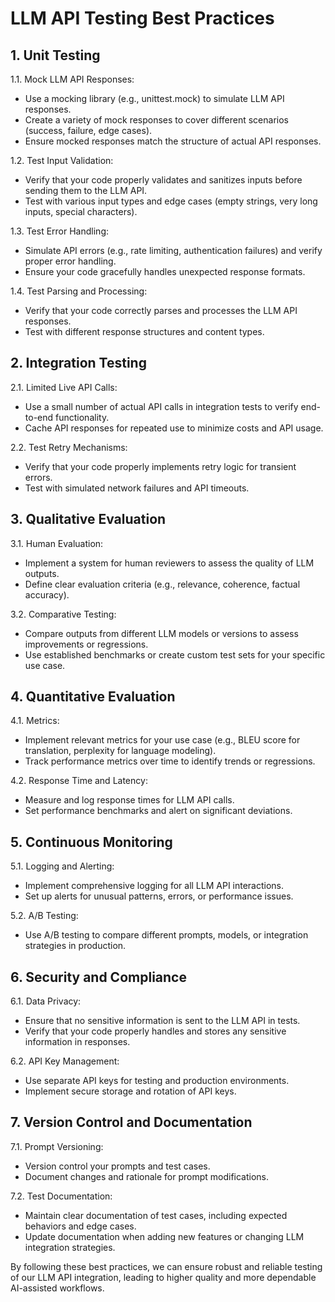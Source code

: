 # LLM API Testing Best Practices

## 1. Unit Testing

1.1. Mock LLM API Responses:
- Use a mocking library (e.g., unittest.mock) to simulate LLM API responses.
- Create a variety of mock responses to cover different scenarios (success, failure, edge cases).
- Ensure mocked responses match the structure of actual API responses.

1.2. Test Input Validation:
- Verify that your code properly validates and sanitizes inputs before sending them to the LLM API.
- Test with various input types and edge cases (empty strings, very long inputs, special characters).

1.3. Test Error Handling:
- Simulate API errors (e.g., rate limiting, authentication failures) and verify proper error handling.
- Ensure your code gracefully handles unexpected response formats.

1.4. Test Parsing and Processing:
- Verify that your code correctly parses and processes the LLM API responses.
- Test with different response structures and content types.

## 2. Integration Testing

2.1. Limited Live API Calls:
- Use a small number of actual API calls in integration tests to verify end-to-end functionality.
- Cache API responses for repeated use to minimize costs and API usage.

2.2. Test Retry Mechanisms:
- Verify that your code properly implements retry logic for transient errors.
- Test with simulated network failures and API timeouts.

## 3. Qualitative Evaluation

3.1. Human Evaluation:
- Implement a system for human reviewers to assess the quality of LLM outputs.
- Define clear evaluation criteria (e.g., relevance, coherence, factual accuracy).

3.2. Comparative Testing:
- Compare outputs from different LLM models or versions to assess improvements or regressions.
- Use established benchmarks or create custom test sets for your specific use case.

## 4. Quantitative Evaluation

4.1. Metrics:
- Implement relevant metrics for your use case (e.g., BLEU score for translation, perplexity for language modeling).
- Track performance metrics over time to identify trends or regressions.

4.2. Response Time and Latency:
- Measure and log response times for LLM API calls.
- Set performance benchmarks and alert on significant deviations.

## 5. Continuous Monitoring

5.1. Logging and Alerting:
- Implement comprehensive logging for all LLM API interactions.
- Set up alerts for unusual patterns, errors, or performance issues.

5.2. A/B Testing:
- Use A/B testing to compare different prompts, models, or integration strategies in production.

## 6. Security and Compliance

6.1. Data Privacy:
- Ensure that no sensitive information is sent to the LLM API in tests.
- Verify that your code properly handles and stores any sensitive information in responses.

6.2. API Key Management:
- Use separate API keys for testing and production environments.
- Implement secure storage and rotation of API keys.

## 7. Version Control and Documentation

7.1. Prompt Versioning:
- Version control your prompts and test cases.
- Document changes and rationale for prompt modifications.

7.2. Test Documentation:
- Maintain clear documentation of test cases, including expected behaviors and edge cases.
- Update documentation when adding new features or changing LLM integration strategies.

By following these best practices, we can ensure robust and reliable testing of our LLM API integration, leading to higher quality and more dependable AI-assisted workflows.
